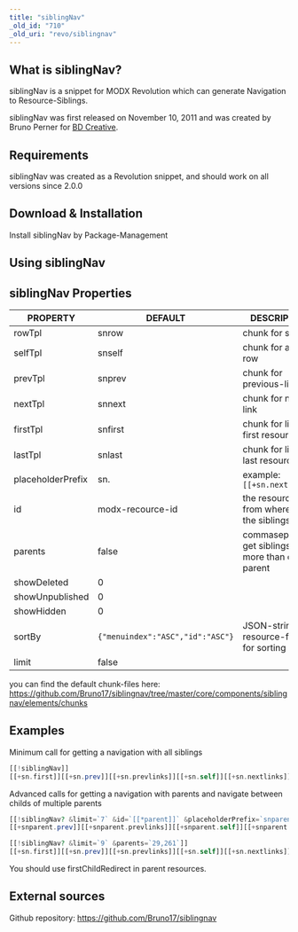 ```yaml
---
title: "siblingNav"
_old_id: "710"
_old_uri: "revo/siblingnav"
---
```


## What is siblingNav?

siblingNav is a snippet for MODX Revolution which can generate Navigation to Resource-Siblings.

siblingNav was first released on November 10, 2011 and was created by Bruno Perner for [BD Creative](http://www.bdcreative.de/).

## Requirements

siblingNav was created as a Revolution snippet, and should work on all versions since 2.0.0

## Download & Installation

Install siblingNav by Package-Management

## Using siblingNav

## siblingNav Properties

| PROPERTY          | DEFAULT                          | DESCRIPTION                                            |
| ----------------- | -------------------------------- | ------------------------------------------------------ |
| rowTpl            | snrow                            | chunk for siblings                                     |
| selfTpl           | snself                           | chunk for active row                                   |
| prevTpl           | snprev                           | chunk for previous-link                                |
| nextTpl           | snnext                           | chunk for next-link                                    |
| firstTpl          | snfirst                          | chunk for link to first resource                       |
| lastTpl           | snlast                           | chunk for link to last resource                        |
| placeholderPrefix | sn.                              | example: `[[+sn.next]]`                                |
| id                | modx-recource-id                 | the resourceid from where to get the siblings          |
| parents           | false                            | commaseperated, get siblings from more than one parent |
| showDeleted       | 0                                |                                                        |
| showUnpublished   | 0                                |                                                        |
| showHidden        | 0                                |                                                        |
| sortBy            | `{"menuindex":"ASC","id":"ASC"}` | JSON-string with resource-fields for sorting           |
| limit             | false                            |                                                        |

you can find the default chunk-files here: <https://github.com/Bruno17/siblingnav/tree/master/core/components/siblingnav/elements/chunks>

## Examples

Minimum call for getting a navigation with all siblings

``` php
[[!siblingNav]]
[[+sn.first]][[+sn.prev]][[+sn.prevlinks]][[+sn.self]][[+sn.nextlinks]][[+sn.next]][[+sn.last]]
```

Advanced calls for getting a navigation with parents and navigate between childs of multiple parents

``` php
[[!siblingNav? &limit=`7` &id=`[[*parent]]` &placeholderPrefix=`snparent.`]]
[[+snparent.prev]][[+snparent.prevlinks]][[+snparent.self]][[+snparent.nextlinks]][[+snparent.next]]

[[!siblingNav? &limit=`9` &parents=`29,261`]]
[[+sn.first]][[+sn.prev]][[+sn.prevlinks]][[+sn.self]][[+sn.nextlinks]][[+sn.next]][[+sn.last]]
```

You should use firstChildRedirect in parent resources.

## External sources

Github repository: <https://github.com/Bruno17/siblingnav>
